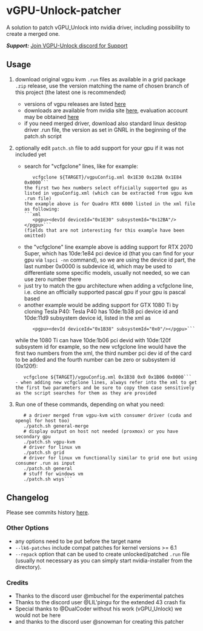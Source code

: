 # vGPU-Unlock-patcher
A solution to patch vGPU_Unlock into nvidia driver, including possibility to create a merged one.

**_Support:_** [Join VGPU-Unlock discord for Support](https://discord.com/invite/5rQsSV3Byq)

## Usage

1. download original vgpu kvm `.run` files as available in a grid package `.zip` release, use the version matching the name of chosen branch of this project (the latest one is recommended)
   - versions of vgpu releases are listed [here](https://docs.nvidia.com/grid/index.html)
   - downloads are available from nvidia site [here](http://nvid.nvidia.com/dashboard/), evaluation account may be obtained [here](http://www.nvidia.com/object/vgpu-evaluation.html)
   - if you need merged driver, download also standard linux desktop driver .run file, the version as set in GNRL in the beginning of the patch.sh script

2. optionally edit `patch.sh` file to add support for your gpu if it was not included yet
   - search for "vcfgclone" lines, like for example:
     ```shell
        vcfgclone ${TARGET}/vgpuConfig.xml 0x1E30 0x12BA 0x1E84 0x0000```
     the first two hex numbers select officially supported gpu as listed in vgpuConfig.xml (which can be extracted from vgpu kvm .run file)
     the example above is for Quadro RTX 6000 listed in the xml file as following:
     ```xml
        <pgpu><devId deviceId="0x1E30" subsystemId="0x12BA"/></pgpu>```
     (fields that are not interesting for this example have been omitted)
   - the "vcfgclone" line example above is adding support for RTX 2070 Super, which has 10de:1e84 pci device id (that you can find for your gpu via `lspci -nn` command), so we are using the device id part, the last number 0x0000 is subdevice id, which may be used to differentiate some specific models, usually not needed, so we can use zero number there
   - just try to match the gpu architecture when adding a vcfgclone line, i.e. clone an officially supported pascal gpu if your gpu is pascal based
   - another example would be adding support for GTX 1080 Ti by cloning Tesla P40:
     Tesla P40 has 10de:1b38 pci device id and 10de:11d9 subsystem device id, listed in the xml as
     ```shell
        <pgpu><devId deviceId="0x1B38" subsystemId="0x0"/></pgpu>```
   while the 1080 Ti can have 10de:1b06 pci devid with 10de:120f subsystem id for example, so the new vcfgclone line would have the first two numbers from the xml, the third number pci dev id of the card to be added and the fourth number can be zero or subsystem id (0x120f):
     ```shell
        vcfgclone ${TARGET}/vgpuConfig.xml 0x1B38 0x0 0x1B06 0x0000```
   - when adding new vcfgclone lines, always refer into the xml to get the first two parameters and be sure to copy them case sensitively as the script searches for them as they are provided

3. Run one of these commands, depending on what you need:
   ```shell
      # a driver merged from vgpu-kvm with consumer driver (cuda and opengl for host too)
      ./patch.sh general-merge
      # display output on host not needed (proxmox) or you have secondary gpu
      ./patch.sh vgpu-kvm
      # driver for linux vm
      ./patch.sh grid
      # driver for linux vm functionally similar to grid one but using consumer .run as input
      ./patch.sh general
      # stuff for windows vm
      ./patch.sh wsys```

## Changelog
Please see commits history [here](https://github.com/VGPU-Community-Drivers/vGPU-Unlock-patcher/commits/).

### Other Options 
- any options need to be put before the target name
- `--lk6-patches` include compat patches for kernel versions >= 6.1
- `--repack` option that can be used to create unlocked/patched `.run` file (usually not necessary as you can simply start nvidia-installer from the directory).

### Credits
- Thanks to the discord user @mbuchel for the experimental patches
- Thanks to the discord user @LIL'pingu for the extended 43 crash fix
- Special thanks to @DualCoder without his work (vGPU_Unlock) we would not be here
- and thanks to the discord user @snowman for creating this patcher
